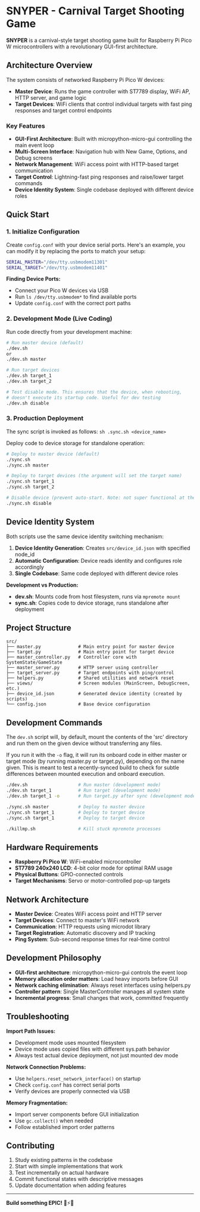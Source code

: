 # SNYPER - Carnival Target Shooting Game

**SNYPER** is a carnival-style target shooting game built for Raspberry Pi Pico W microcontrollers with a revolutionary GUI-first architecture.

## Architecture Overview

The system consists of networked Raspberry Pi Pico W devices:

- **Master Device**: Runs the game controller with ST7789 display, WiFi AP, HTTP server, and game logic
- **Target Devices**: WiFi clients that control individual targets with fast ping responses and target control endpoints

### Key Features

- **GUI-First Architecture**: Built with micropython-micro-gui controlling the main event loop
- **Multi-Screen Interface**: Navigation hub with New Game, Options, and Debug screens
- **Network Management**: WiFi access point with HTTP-based target communication
- **Target Control**: Lightning-fast ping responses and raise/lower target commands
- **Device Identity System**: Single codebase deployed with different device roles

## Quick Start

### 1. Initialize Configuration

Create `config.conf` with your device serial ports. Here's an example, you can modify it by replacing the ports to match your setup:

```bash
SERIAL_MASTER="/dev/tty.usbmodem11301"
SERIAL_TARGET="/dev/tty.usbmodem11401"
```

**Finding Device Ports:**

- Connect your Pico W devices via USB
- Run `ls /dev/tty.usbmodem*` to find available ports
- Update `config.conf` with the correct port paths

### 2. Development Mode (Live Coding)

Run code directly from your development machine:

```bash
# Run master device (default)
./dev.sh
or
./dev.sh master

# Run target devices
./dev.sh target_1
./dev.sh target_2

# Test disable mode. This ensures that the device, when rebooting,
# doesn't execute its startup code. Useful for dev testing
./dev.sh disable
```

### 3. Production Deployment

The sync script is invoked as follows:
`sh .sync.sh <device_name>`

Deploy code to device storage for standalone operation:

```bash
# Deploy to master device (default)
./sync.sh
./sync.sh master

# Deploy to target devices (the argument will set the target name)
./sync.sh target_1
./sync.sh target_2

# Disable device (prevent auto-start. Note: not super functional at the moment)
./sync.sh disable
```

## Device Identity System

Both scripts use the same device identity switching mechanism:

1. **Device Identity Generation**: Creates `src/device_id.json` with specified node_id
2. **Automatic Configuration**: Device reads identity and configures role accordingly
3. **Single Codebase**: Same code deployed with different device roles

**Development vs Production:**

- **dev.sh**: Mounts code from host filesystem, runs via `mpremote mount`
- **sync.sh**: Copies code to device storage, runs standalone after deployment

## Project Structure

```
src/
├── master.py              # Main entry point for master device
├── target.py              # Main entry point for target device
├── master_controller.py   # Controller core with SystemState/GameState
├── master_server.py       # HTTP server using controller
├── target_server.py       # Target endpoints with ping/control
├── helpers.py             # Shared utilities and network reset
├── views/                 # Screen modules (MainScreen, DebugScreen, etc.)
├── device_id.json         # Generated device identity (created by scripts)
└── config.json            # Base device configuration
```

## Development Commands

The `dev.sh` script will, by default, mount the contents of the 'src' directory and run them on the given device without transferring any files.

If you run it with the `-o` flag, it will run its onboard code in either master or target mode (by running master.py or target.py), depending on the name given. This is meant to test a recently-synced build to check for subtle differences between mounted execution and onboard execution.

```bash
./dev.sh                   # Run master (development mode)
./dev.sh target_1          # Run target (development mode)
./dev.sh target_1 -o       # Run target.py after sync (development mode)

./sync.sh master           # Deploy to master device
./sync.sh target_1         # Deploy to target device
./sync.sh target_1         # Deploy to target device

./killmp.sh                # Kill stuck mpremote processes
```

## Hardware Requirements

- **Raspberry Pi Pico W**: WiFi-enabled microcontroller
- **ST7789 240x240 LCD**: 4-bit color mode for optimal RAM usage
- **Physical Buttons**: GPIO-connected controls
- **Target Mechanisms**: Servo or motor-controlled pop-up targets

## Network Architecture

- **Master Device**: Creates WiFi access point and HTTP server
- **Target Devices**: Connect to master's WiFi network
- **Communication**: HTTP requests using microdot library
- **Target Registration**: Automatic discovery and IP tracking
- **Ping System**: Sub-second response times for real-time control

## Development Philosophy

- **GUI-first architecture**: micropython-micro-gui controls the event loop
- **Memory allocation order matters**: Load heavy imports before GUI
- **Network caching elimination**: Always reset interfaces using helpers.py
- **Controller pattern**: Single MasterController manages all system state
- **Incremental progress**: Small changes that work, committed frequently

## Troubleshooting

**Import Path Issues:**

- Development mode uses mounted filesystem
- Device mode uses copied files with different sys.path behavior
- Always test actual device deployment, not just mounted dev mode

**Network Connection Problems:**

- Use `helpers.reset_network_interface()` on startup
- Check `config.conf` has correct serial ports
- Verify devices are properly connected via USB

**Memory Fragmentation:**

- Import server components before GUI initialization
- Use `gc.collect()` when needed
- Follow established import order patterns

## Contributing

1. Study existing patterns in the codebase
2. Start with simple implementations that work
3. Test incrementally on actual hardware
4. Commit functional states with descriptive messages
5. Update documentation when adding features

---

**Build something EPIC!** 🎯⚡🚀
